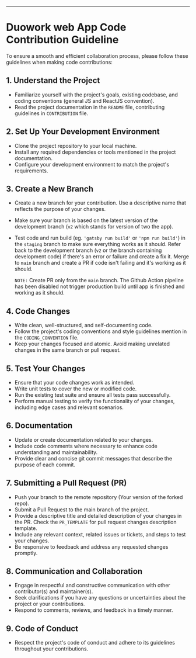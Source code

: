 

---

# Duowork web App Code Contribution Guideline

To ensure a smooth and efficient collaboration process, please follow these guidelines when making code contributions:

## 1. Understand the Project

- Familiarize yourself with the project's goals, existing codebase, and coding conventions (general JS and ReactJS convention).
- Read the project documentation in the `README` file, contributing guidelines in `CONTRIBUTION` file.

## 2. Set Up Your Development Environment

- Clone the project repository to your local machine.
- Install any required dependencies or tools mentioned in the project documentation.
- Configure your development environment to match the project's requirements.

## 3. Create a New Branch

- Create a new branch for your contribution. Use a descriptive name that reflects the purpose of your changes.
- Make sure your branch is based on the latest version of the development branch (`v2` which stands for version of two the app).
- Test code and run build (eg. `'gatsby run build'` or `'npm run build'`) in the `staging` branch to make sure everything works as it should. Refer back to the development branch (`v2` or the branch containing development code) if there's an error or failure and create a fix it. Merge to `main` branch and create a PR if code isn't failing and it's working as it should.

    `NOTE:` Create PR only from the `main` branch. The Github Action pipeline has been disabled not trigger production build until app is finished and working as it should.

## 4. Code Changes

- Write clean, well-structured, and self-documenting code.
- Follow the project's coding conventions and style guidelines mention in the `CODING_CONVENTION` file.
- Keep your changes focused and atomic. Avoid making unrelated changes in the same branch or pull request.

## 5. Test Your Changes

- Ensure that your code changes work as intended.
- Write unit tests to cover the new or modified code.
- Run the existing test suite and ensure all tests pass successfully.
- Perform manual testing to verify the functionality of your changes, including edge cases and relevant scenarios.

## 6. Documentation

- Update or create documentation related to your changes.
- Include code comments where necessary to enhance code understanding and maintainability.
- Provide clear and concise git commit messages that describe the purpose of each commit.

## 7. Submitting a Pull Request (PR)

- Push your branch to the remote repository (Your version of the forked repo).
- Submit a Pull Request to the main branch of the project.
- Provide a descriptive title and detailed description of your changes in the PR. Check the `PR_TEMPLATE` for pull request changes description template.
- Include any relevant context, related issues or tickets, and steps to test your changes.
- Be responsive to feedback and address any requested changes promptly.

## 8. Communication and Collaboration

- Engage in respectful and constructive communication with other contributor(s) and maintainer(s).
- Seek clarifications if you have any questions or uncertainties about the project or your contributions.
- Respond to comments, reviews, and feedback in a timely manner.

## 9. Code of Conduct

- Respect the project's code of conduct and adhere to its guidelines throughout your contributions.